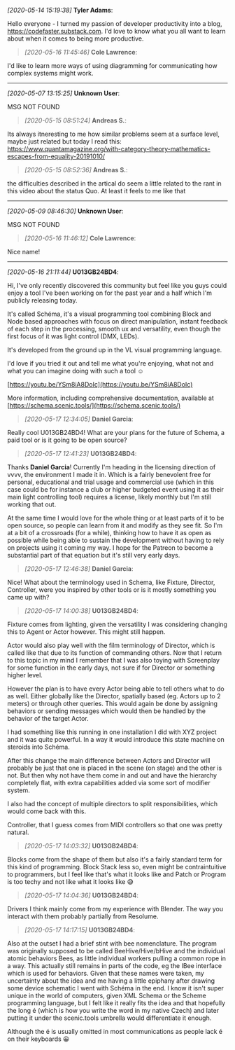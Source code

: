 *[2020-05-14 15:19:38]* **Tyler Adams**:

Hello everyone - I turned my passion of developer productivity into a blog, <https://codefaster.substack.com>. I'd love to know what you all want to learn about when it comes to being more productive.


> *[2020-05-16 11:45:46]* **Cole Lawrence**:

I'd like to learn more ways of using diagramming for communicating how complex systems might work.

---

*[2020-05-07 13:15:25]* **Unknown User**:

MSG NOT FOUND


> *[2020-05-15 08:51:24]* **Andreas S.**:

Its always itneresting to me how similar problems seem at a surface level, maybe just related but today I read this: <https://www.quantamagazine.org/with-category-theory-mathematics-escapes-from-equality-20191010/>


> *[2020-05-15 08:52:36]* **Andreas S.**:

the difficulties described in the artical do seem a little related to the rant in this video about the status Quo. At least it feels to me like that

---

*[2020-05-09 08:46:30]* **Unknown User**:

MSG NOT FOUND


> *[2020-05-16 11:46:12]* **Cole Lawrence**:

Nice name!

---

*[2020-05-16 21:11:44]* **U013GB24BD4**:

Hi, I've only recently discovered this community but feel like you guys could enjoy a tool I've been working on for the past year and a half which I'm publicly releasing today.

It's called Schéma, it's a visual programming tool combining Block and Node based approaches with focus on direct manipulation, instant feedback of each step in the processing, smooth ux and versatility, even though the first focus of it was light control (DMX, LEDs).

It's developed from the ground up in the VL visual programming language. 

I'd love if you tried it out and tell me what you're enjoying, what not and what you can imagine doing with such a tool ☺

[https://youtu.be/YSm8iA8DoIc](https://youtu.be/YSm8iA8DoIc)

More information, including comprehensive documentation, available at [https://schema.scenic.tools/](https://schema.scenic.tools/)


> *[2020-05-17 12:34:05]* **Daniel Garcia**:

Really cool U013GB24BD4! What are your plans for the future of Schema, a paid tool or is it going to be open source?


> *[2020-05-17 12:41:23]* **U013GB24BD4**:

Thanks **Daniel Garcia**! Currently I'm heading in the licensing direction of vvvv, the environment I made it in. Which is a fairly benevolent free for personal, educational and trial usage and commercial use (which in this case could be for instance a club or higher budgeted event using it as their main light controlling tool) requires a license, likely monthly but I'm still working that out.

At the same time I would love for the whole thing or at least parts of it to be open source, so people can learn from it and modify as they see fit. So I'm at a bit of a crossroads (for a while), thinking how to have it as open as possible while being able to sustain the development without having to rely on projects using it coming my way. I hope for the Patreon to become a substantial part of that equation but it's still very early days.


> *[2020-05-17 12:46:38]* **Daniel Garcia**:

Nice! What about the terminology used in Schema, like Fixture, Director, Controller, were you inspired by other tools or is it mostly something you came up with?


> *[2020-05-17 14:00:38]* **U013GB24BD4**:

Fixture comes from lighting, given the versatility I was considering changing this to Agent or Actor however. This might still happen. 

Actor would also play well with the film terminology of Director, which is called like that due to its function of commanding others. Now that I return to this topic in my mind I remember that I was also toying with Screenplay for some function in the early days, not sure if for Director or something higher level.

However the plan is to have every Actor being able to tell others what to do as well. Either globally like the Director, spatially based (eg. Actors up to 2 meters) or through other queries. This would again be done by assigning behaviors or sending messages which would then be handled by the behavior of the target Actor.

I had something like this running in one installation I did with XYZ project and it was quite powerful. In a way it would introduce this state machine on steroids into Schéma.

After this change the main difference between Actors and Director will probably be just that one is placed in the scene (on stage) and the other is not. But then why not have them come in and out and have the hierarchy completely flat, with extra capabilities added via some sort of modifier system. 

I also had the concept of multiple directors to split responsibilities, which would come back with this.

Controller, that I guess comes from MIDI controllers so that one was pretty natural.


> *[2020-05-17 14:03:32]* **U013GB24BD4**:

Blocks come from the shape of them but also it's a fairly standard term for this kind of programming. Block Stack less so, even might be contraintuitive to programmers, but I feel like that's what it looks like and Patch or Program is too techy and not like what it looks like 😅


> *[2020-05-17 14:04:36]* **U013GB24BD4**:

Drivers I think mainly come from my experience with Blender. The way you interact with them probably partially from Resolume.


> *[2020-05-17 14:17:15]* **U013GB24BD4**:

Also at the outset I had a brief stint with bee nomenclature. The program was originally supposed to be called BeeHive/Hive/bHive and the individual atomic behaviors Bees, as little individual workers pulling a common rope in a way. This actually still remains in parts of the code, eg the IBee interface which is used for behaviors. Given that these names were taken, my uncertainty about the idea and me having a little epiphany after drawing some device schematic I went with Schéma in the end. I know it isn't super unique in the world of computers, given XML Schema or the Scheme programming language, but I felt like it really fits the idea and that hopefully the long é (which is how you write the word in my native Czech) and later putting it under the scenic.tools umbrella would differentiate it enough.

Although the é is usually omitted in most communications as people lack é on their keyboards 😀